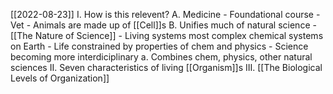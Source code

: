 [[2022-08-23]]
I. How is this relevent?
	A. Medicine
		- Foundational course
		- Vet - Animals are made up of [[Cell]]s
	B. Unifies much of natural science
		- [[The Nature of Science]]
		- Living systems most complex chemical systems on Earth
		- Life constrained by properties of chem and physics
		- Science becoming more interdiciplinary
			a. Combines chem, physics, other natural sciences
II. Seven characteristics of living [[Organism]]s
III.  [[The Biological Levels of Organization]]